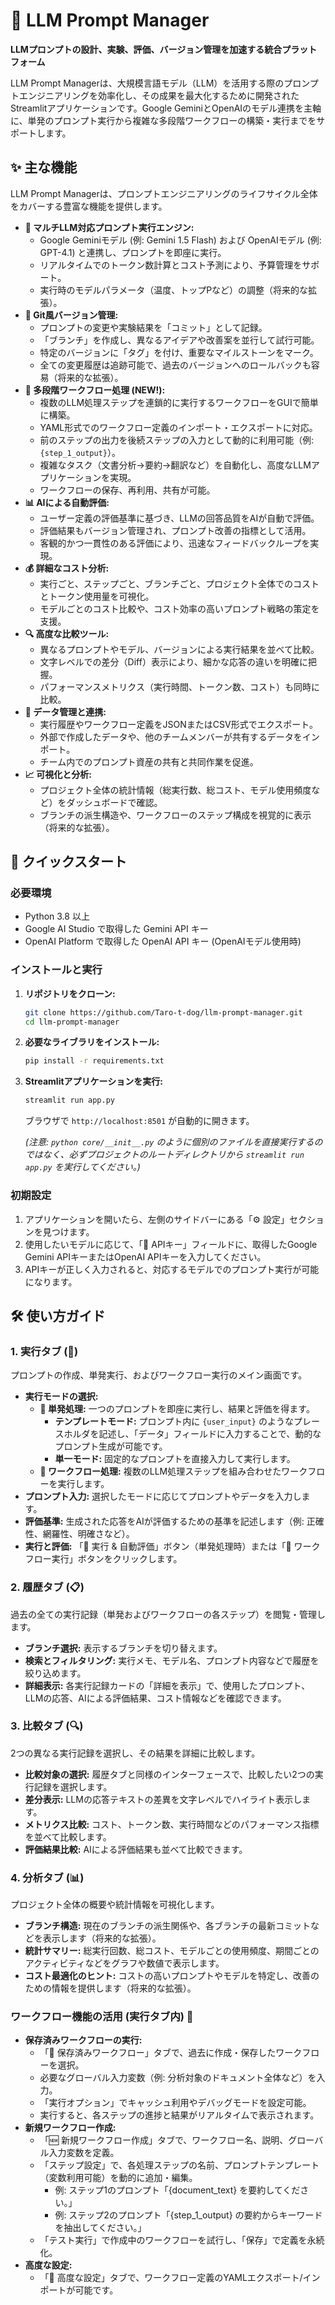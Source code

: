 # 🚀 LLM Prompt Manager

**LLMプロンプトの設計、実験、評価、バージョン管理を加速する統合プラットフォーム**

LLM Prompt Managerは、大規模言語モデル（LLM）を活用する際のプロンプトエンジニアリングを効率化し、その成果を最大化するために開発されたStreamlitアプリケーションです。Google GeminiとOpenAIのモデル連携を主軸に、単発のプロンプト実行から複雑な多段階ワークフローの構築・実行までをサポートします。


## ✨ 主な機能

LLM Prompt Managerは、プロンプトエンジニアリングのライフサイクル全体をカバーする豊富な機能を提供します。

*   **🤖 マルチLLM対応プロンプト実行エンジン:**
    *   Google Geminiモデル (例: Gemini 1.5 Flash) および OpenAIモデル (例: GPT-4.1) と連携し、プロンプトを即座に実行。
    *   リアルタイムでのトークン数計算とコスト予測により、予算管理をサポート。
    *   実行時のモデルパラメータ（温度、トップPなど）の調整（将来的な拡張）。
*   **🌿 Git風バージョン管理:**
    *   プロンプトの変更や実験結果を「コミット」として記録。
    *   「ブランチ」を作成し、異なるアイデアや改善案を並行して試行可能。
    *   特定のバージョンに「タグ」を付け、重要なマイルストーンをマーク。
    *   全ての変更履歴は追跡可能で、過去のバージョンへのロールバックも容易（将来的な拡張）。
*   **🔄 多段階ワークフロー処理 (NEW!):**
    *   複数のLLM処理ステップを連鎖的に実行するワークフローをGUIで簡単に構築。
    *   YAML形式でのワークフロー定義のインポート・エクスポートに対応。
    *   前のステップの出力を後続ステップの入力として動的に利用可能（例: `{step_1_output}`）。
    *   複雑なタスク（文書分析→要約→翻訳など）を自動化し、高度なLLMアプリケーションを実現。
    *   ワークフローの保存、再利用、共有が可能。
*   **📊 AIによる自動評価:**
    *   ユーザー定義の評価基準に基づき、LLMの回答品質をAIが自動で評価。
    *   評価結果もバージョン管理され、プロンプト改善の指標として活用。
    *   客観的かつ一貫性のある評価により、迅速なフィードバックループを実現。
*   **💰 詳細なコスト分析:**
    *   実行ごと、ステップごと、ブランチごと、プロジェクト全体でのコストとトークン使用量を可視化。
    *   モデルごとのコスト比較や、コスト効率の高いプロンプト戦略の策定を支援。
*   **🔍 高度な比較ツール:**
    *   異なるプロンプトやモデル、バージョンによる実行結果を並べて比較。
    *   文字レベルでの差分（Diff）表示により、細かな応答の違いを明確に把握。
    *   パフォーマンスメトリクス（実行時間、トークン数、コスト）も同時に比較。
*   **📁 データ管理と連携:**
    *   実行履歴やワークフロー定義をJSONまたはCSV形式でエクスポート。
    *   外部で作成したデータや、他のチームメンバーが共有するデータをインポート。
    *   チーム内でのプロンプト資産の共有と共同作業を促進。
*   **📈 可視化と分析:**
    *   プロジェクト全体の統計情報（総実行数、総コスト、モデル使用頻度など）をダッシュボードで確認。
    *   ブランチの派生構造や、ワークフローのステップ構成を視覚的に表示（将来的な拡張）。

## 🚀 クイックスタート

### 必要環境

*   Python 3.8 以上
*   Google AI Studio で取得した Gemini API キー
*   OpenAI Platform で取得した OpenAI API キー (OpenAIモデル使用時)

### インストールと実行

1.  **リポジトリをクローン:**
    ```bash
    git clone https://github.com/Taro-t-dog/llm-prompt-manager.git
    cd llm-prompt-manager
    ```
2.  **必要なライブラリをインストール:**
    ```bash
    pip install -r requirements.txt
    ```
3.  **Streamlitアプリケーションを実行:**
    ```bash
    streamlit run app.py
    ```
    ブラウザで `http://localhost:8501` が自動的に開きます。

    *(注意: `python core/__init__.py` のように個別のファイルを直接実行するのではなく、必ずプロジェクトのルートディレクトリから `streamlit run app.py` を実行してください。)*


### 初期設定

1.  アプリケーションを開いたら、左側のサイドバーにある「⚙️ 設定」セクションを見つけます。
2.  使用したいモデルに応じて、「🔑 APIキー」フィールドに、取得したGoogle Gemini APIキーまたはOpenAI APIキーを入力してください。
3.  APIキーが正しく入力されると、対応するモデルでのプロンプト実行が可能になります。

## 🛠️ 使い方ガイド

### 1. 実行タブ (🚀)

プロンプトの作成、単発実行、およびワークフロー実行のメイン画面です。

*   **実行モードの選択:**
    *   **📝 単発処理:** 一つのプロンプトを即座に実行し、結果と評価を得ます。
        *   **テンプレートモード:** プロンプト内に `{user_input}` のようなプレースホルダを記述し、「データ」フィールドに入力することで、動的なプロンプト生成が可能です。
        *   **単一モード:** 固定的なプロンプトを直接入力して実行します。
    *   **🔄 ワークフロー処理:** 複数のLLM処理ステップを組み合わせたワークフローを実行します。
*   **プロンプト入力:** 選択したモードに応じてプロンプトやデータを入力します。
*   **評価基準:** 生成された応答をAIが評価するための基準を記述します（例: 正確性、網羅性、明確さなど）。
*   **実行と評価:** 「🚀 実行 & 自動評価」ボタン（単発処理時）または「🚀 ワークフロー実行」ボタンをクリックします。

### 2. 履歴タブ (📋)

過去の全ての実行記録（単発およびワークフローの各ステップ）を閲覧・管理します。

*   **ブランチ選択:** 表示するブランチを切り替えます。
*   **検索とフィルタリング:** 実行メモ、モデル名、プロンプト内容などで履歴を絞り込めます。
*   **詳細表示:** 各実行記録カードの「詳細を表示」で、使用したプロンプト、LLMの応答、AIによる評価結果、コスト情報などを確認できます。

### 3. 比較タブ (🔍)

2つの異なる実行記録を選択し、その結果を詳細に比較します。

*   **比較対象の選択:** 履歴タブと同様のインターフェースで、比較したい2つの実行記録を選択します。
*   **差分表示:** LLMの応答テキストの差異を文字レベルでハイライト表示します。
*   **メトリクス比較:** コスト、トークン数、実行時間などのパフォーマンス指標を並べて比較します。
*   **評価結果比較:** AIによる評価結果も並べて比較できます。

### 4. 分析タブ (📊)

プロジェクト全体の概要や統計情報を可視化します。

*   **ブランチ構造:** 現在のブランチの派生関係や、各ブランチの最新コミットなどを表示します（将来的な拡張）。
*   **統計サマリー:** 総実行回数、総コスト、モデルごとの使用頻度、期間ごとのアクティビティなどをグラフや数値で表示します。
*   **コスト最適化のヒント:** コストの高いプロンプトやモデルを特定し、改善のための情報を提供します（将来的な拡張）。

### ワークフロー機能の活用 (実行タブ内) 🔄

*   **保存済みワークフローの実行:**
    *   「💾 保存済みワークフロー」タブで、過去に作成・保存したワークフローを選択。
    *   必要なグローバル入力変数（例: 分析対象のドキュメント全体など）を入力。
    *   「実行オプション」でキャッシュ利用やデバッグモードを設定可能。
    *   実行すると、各ステップの進捗と結果がリアルタイムで表示されます。
*   **新規ワークフロー作成:**
    *   「🆕 新規ワークフロー作成」タブで、ワークフロー名、説明、グローバル入力変数を定義。
    *   「ステップ設定」で、各処理ステップの名前、プロンプトテンプレート（変数利用可能）を動的に追加・編集。
        *   例: ステップ1のプロンプト「{document_text} を要約してください。」
        *   例: ステップ2のプロンプト「{step_1_output} の要約からキーワードを抽出してください。」
    *   「テスト実行」で作成中のワークフローを試行し、「保存」で定義を永続化。
*   **高度な設定:**
    *   「🔧 高度な設定」タブで、ワークフロー定義のYAMLエクスポート/インポートが可能です。